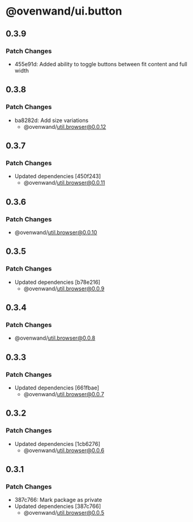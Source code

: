 # @ovenwand/ui.button

## 0.3.9

### Patch Changes

- 455e91d: Added ability to toggle buttons between fit content and full width

## 0.3.8

### Patch Changes

- ba8282d: Add size variations
  - @ovenwand/util.browser@0.0.12

## 0.3.7

### Patch Changes

- Updated dependencies [450f243]
  - @ovenwand/util.browser@0.0.11

## 0.3.6

### Patch Changes

- @ovenwand/util.browser@0.0.10

## 0.3.5

### Patch Changes

- Updated dependencies [b78e216]
  - @ovenwand/util.browser@0.0.9

## 0.3.4

### Patch Changes

- @ovenwand/util.browser@0.0.8

## 0.3.3

### Patch Changes

- Updated dependencies [661fbae]
  - @ovenwand/util.browser@0.0.7

## 0.3.2

### Patch Changes

- Updated dependencies [1cb6276]
  - @ovenwand/util.browser@0.0.6

## 0.3.1

### Patch Changes

- 387c766: Mark package as private
- Updated dependencies [387c766]
  - @ovenwand/util.browser@0.0.5
